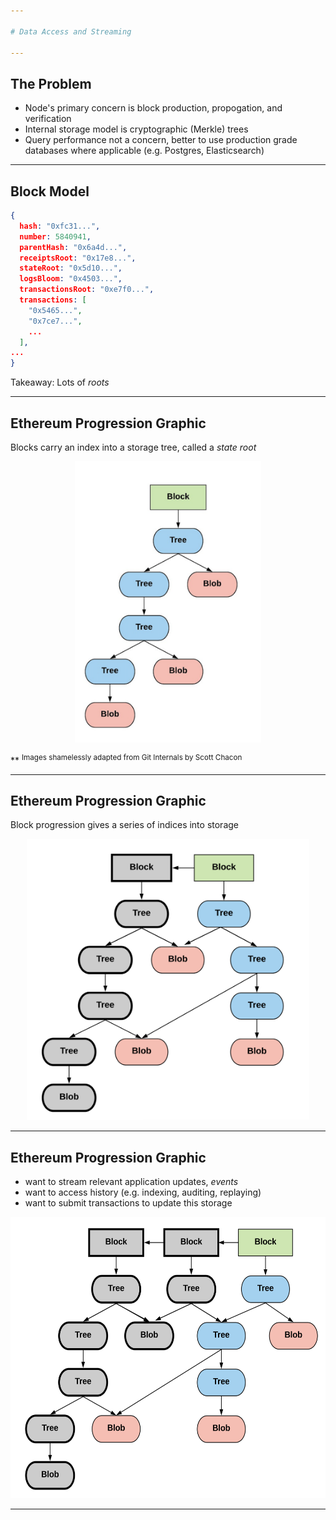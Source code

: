 ```yaml
---

# Data Access and Streaming

---
```


## The Problem

- Node's primary concern is block production, propogation, and verification
- Internal storage model is cryptographic (Merkle) trees
- Query performance not a concern, better to use production grade databases where applicable (e.g. Postgres, Elasticsearch)

---

## Block Model

```json
{
  hash: "0xfc31...",
  number: 5840941,
  parentHash: "0x6a4d...",
  receiptsRoot: "0x17e8...",
  stateRoot: "0x5d10...",
  logsBloom: "0x4503...",
  transactionsRoot: "0xe7f0...",
  transactions: [
    "0x5465...",
    "0x7ce7...",
    ...
  ],
...
}
```
Takeaway: Lots of *roots*

---

## Ethereum Progression Graphic

Blocks carry an index into a storage tree, called a *state root*
<center>
<a href="https://raw.githubusercontent.com/f-o-a-m/recurse-presentation/master/images/foam-architecture.png">
<img src="images/bc-tree1.png" height="450">
</a>
</center>

** <sup>Images shamelessly adapted from Git Internals by Scott Chacon</sup>

---

## Ethereum Progression Graphic

Block progression gives a series of indices into storage
<center>
<a href="https://raw.githubusercontent.com/f-o-a-m/recurse-presentation/master/images/foam-architecture.png">
<img src="images/bc-tree2.png" height="450">
</a>
</center>

---

## Ethereum Progression Graphic

- want to stream relevant application updates, *events*
- want to access history (e.g. indexing, auditing, replaying)
- want to submit transactions to update this storage
<center>
<a href="https://raw.githubusercontent.com/f-o-a-m/recurse-presentation/master/images/foam-architecture.png">
<img src="images/bc-tree3.png" height="450">
</a>
</center>

---

